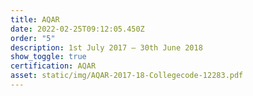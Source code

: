 ```yaml
---
title: AQAR
date: 2022-02-25T09:12:05.450Z
order: "5"
description: 1st July 2017 – 30th June 2018
show_toggle: true
certification: AQAR
asset: static/img/AQAR-2017-18-Collegecode-12283.pdf
---
```

